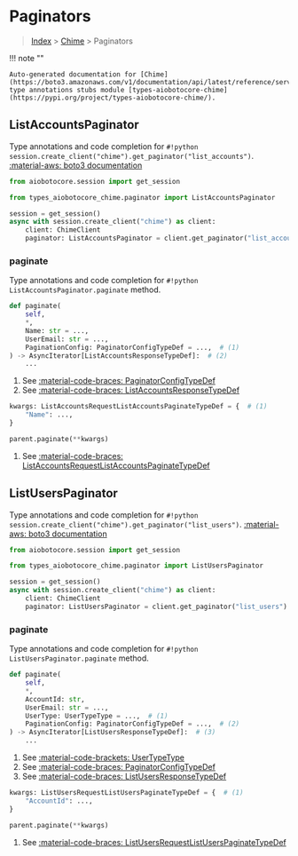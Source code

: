 # Paginators

> [Index](../README.md) > [Chime](./README.md) > Paginators

!!! note ""

    Auto-generated documentation for [Chime](https://boto3.amazonaws.com/v1/documentation/api/latest/reference/services/chime.html#Chime)
    type annotations stubs module [types-aiobotocore-chime](https://pypi.org/project/types-aiobotocore-chime/).

## ListAccountsPaginator

Type annotations and code completion for `#!python session.create_client("chime").get_paginator("list_accounts")`.
[:material-aws: boto3 documentation](https://boto3.amazonaws.com/v1/documentation/api/latest/reference/services/chime.html#Chime.Paginator.ListAccounts)

```python title="Usage example"
from aiobotocore.session import get_session

from types_aiobotocore_chime.paginator import ListAccountsPaginator

session = get_session()
async with session.create_client("chime") as client:
    client: ChimeClient
    paginator: ListAccountsPaginator = client.get_paginator("list_accounts")
```


### paginate

Type annotations and code completion for `#!python ListAccountsPaginator.paginate` method.

```python title="Method definition"
def paginate(
    self,
    *,
    Name: str = ...,
    UserEmail: str = ...,
    PaginationConfig: PaginatorConfigTypeDef = ...,  # (1)
) -> AsyncIterator[ListAccountsResponseTypeDef]:  # (2)
    ...
```

1. See [:material-code-braces: PaginatorConfigTypeDef](./type_defs.md#paginatorconfigtypedef) 
2. See [:material-code-braces: ListAccountsResponseTypeDef](./type_defs.md#listaccountsresponsetypedef) 


```python title="Usage example with kwargs"
kwargs: ListAccountsRequestListAccountsPaginateTypeDef = {  # (1)
    "Name": ...,
}

parent.paginate(**kwargs)
```

1. See [:material-code-braces: ListAccountsRequestListAccountsPaginateTypeDef](./type_defs.md#listaccountsrequestlistaccountspaginatetypedef) 
## ListUsersPaginator

Type annotations and code completion for `#!python session.create_client("chime").get_paginator("list_users")`.
[:material-aws: boto3 documentation](https://boto3.amazonaws.com/v1/documentation/api/latest/reference/services/chime.html#Chime.Paginator.ListUsers)

```python title="Usage example"
from aiobotocore.session import get_session

from types_aiobotocore_chime.paginator import ListUsersPaginator

session = get_session()
async with session.create_client("chime") as client:
    client: ChimeClient
    paginator: ListUsersPaginator = client.get_paginator("list_users")
```


### paginate

Type annotations and code completion for `#!python ListUsersPaginator.paginate` method.

```python title="Method definition"
def paginate(
    self,
    *,
    AccountId: str,
    UserEmail: str = ...,
    UserType: UserTypeType = ...,  # (1)
    PaginationConfig: PaginatorConfigTypeDef = ...,  # (2)
) -> AsyncIterator[ListUsersResponseTypeDef]:  # (3)
    ...
```

1. See [:material-code-brackets: UserTypeType](./literals.md#usertypetype) 
2. See [:material-code-braces: PaginatorConfigTypeDef](./type_defs.md#paginatorconfigtypedef) 
3. See [:material-code-braces: ListUsersResponseTypeDef](./type_defs.md#listusersresponsetypedef) 


```python title="Usage example with kwargs"
kwargs: ListUsersRequestListUsersPaginateTypeDef = {  # (1)
    "AccountId": ...,
}

parent.paginate(**kwargs)
```

1. See [:material-code-braces: ListUsersRequestListUsersPaginateTypeDef](./type_defs.md#listusersrequestlistuserspaginatetypedef) 
